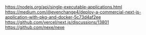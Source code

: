 https://nodejs.org/api/single-executable-applications.html
https://medium.com/@evenchange4/deploy-a-commercial-next-js-application-with-pkg-and-docker-5c73d4af2ee
https://github.com/vercel/next.js/discussions/13801
https://github.com/nexe/nexe

